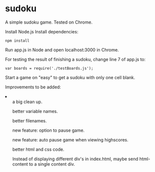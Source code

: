 # sudoku
A simple sudoku game. Tested on Chrome.

Install Node.js
Install dependencies:

<code>npm install</code>

Run app.js in Node and open localhost:3000 in Chrome.

For testing the result of finishing a sudoku, change line 7 of app.js to:

<code>var boards = require('./testBoards.js');</code>

Start a game on "easy" to get a sudoku with only one cell blank.

Improvements to be added:
<li>
  <ul>a big clean up.</ul>
  <ul>better variable names.</ul>
  <ul>better filenames.</ul>
  <ul>new feature: option to pause game.</ul>
  <ul>new feature: auto pause game when viewing highscores.</ul>
  <ul>better html and css code.</ul>
  <ul>Instead of displaying different div's in index.html, maybe send html-content to a single content div.</ul>
</li>
